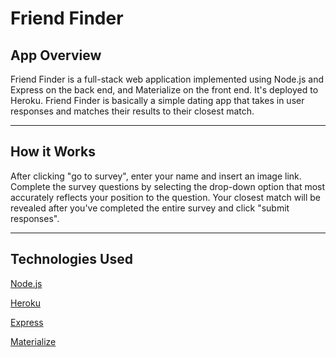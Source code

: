 <h1>Friend Finder</h1>

<h2>App Overview</h2>
Friend Finder is a full-stack web application implemented using Node.js and Express on the back end, and Materialize on the front end. It's deployed to Heroku. Friend Finder is basically a simple dating app that takes in user responses and matches their results to their closest match.
<hr></hr>

<h2>How it Works</h2>
After clicking "go to survey", enter your name and insert an image link. Complete the survey questions by selecting the drop-down option that most accurately reflects your position to the question. Your closest match will be revealed after you've completed the entire survey and click "submit responses".
<hr></hr>

<h2>Technologies Used</h2>

[Node.js](https://nodejs.org/en/)

[Heroku](https://heroku.com/)

[Express](https://expressjs.com/)

[Materialize](https://materializecss.com/)

